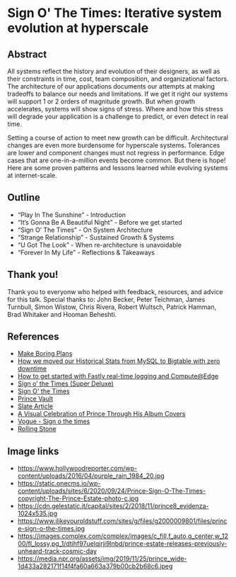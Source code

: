 # Sign O' The Times: Iterative system evolution at hyperscale

## Abstract

All systems reflect the history and evolution of their designers, as well as their constraints in time, cost, team composition, and organizational factors. The architecture of our applications documents our attempts at making tradeoffs to balance our needs and limitations. If we get it right our systems will support 1 or 2 orders of magnitude growth. But when growth accelerates, systems will show signs of stress. Where and how this stress will degrade your application is a challenge to predict, or even detect in real time.

Setting a course of action to meet new growth can be difficult. Architectural changes are even more burdensome for hyperscale systems. Tolerances are lower and component changes must not regress in performance. Edge cases that are one-in-a-million events become common. But there is hope! Here are some proven patterns and lessons learned while evolving systems at internet-scale.

## Outline

* “Play In The Sunshine” -  Introduction
* “It’s Gonna Be A Beautiful Night” - Before we get started
* “Sign O’ The Times” - On System Architecture
* “Strange Relationship” - Sustained Growth & Systems
* “U Got The Look” -  When re-architecture is unavoidable
* “Forever In My Life” - Reflections & Takeaways

## Thank you!

Thank you to everyonw who helped with feedback, resources, and advice for this talk. Special thanks to: John Becker, Peter Teichman, James Turnbull, Simon Wistow, Chris Rivera, Robert Wultsch, Patrick Hamman, Brad Whitaker and Hooman Beheshti.

## References

* [Make Boring Plans](https://www.elidedbranches.com/2021/01/make-boring-plans.html)
* [How we moved our Historical Stats from MySQL to Bigtable with zero downtime](https://www.fastly.com/blog/how-we-moved-our-historical-stats-from-mysql-bigtable-zero-downtime)
* [How to get started with Fastly real-time logging and Compute@Edge](https://www.fastly.com/blog/how-to-get-started-with-fastly-real-time-logging-and-compute-edge)
* [Sign o’ the Times (Super Deluxe)](https://pitchfork.com/reviews/albums/sign-o-the-times-super-deluxe/)
* [Sign O' the Times](https://pitchfork.com/reviews/albums/21845-sign-o-the-times/)
* [Prince Vault](https://www.princevault.com/)
* [Slate Article](https://slate.com/culture/2016/04/prince-concert-film-sign-o-the-times-is-amazing-and-unavailable.html)
* [A Visual Celebration of Prince Through His Album Covers](https://www.format.com/magazine/features/design/prince-dead-celebration-album-covers)
* [Vogue - Sign o the times](https://www.vogue.com/article/prince-exclusive-sign-o-the-times)
* [Rolling Stone](https://www.rollingstone.com/music/music-album-reviews/princes-sign-o-the-times-1061880/)


## Image links

* https://www.hollywoodreporter.com/wp-content/uploads/2016/04/purple_rain_1984_20.jpg
* https://static.onecms.io/wp-content/uploads/sites/6/2020/09/24/Prince-Sign-O-The-Times-copyright-The-Prince-Estate-photo-c.jpg
* https://cdn.gelestatic.it/capital/sites/2/2018/11/prince8_evidenza-1024x535.jpg
* https://www.ilikeyouroldstuff.com/sites/g/files/g2000009801/files/prince-sign-o-the-times.jpg
* https://images.complex.com/complex/images/c_fill,f_auto,g_center,w_1200/fl_lossy,pg_1/dtihf97uelqjrji9lnbd/prince-estate-releases-previously-unheard-track-cosmic-day
* https://media.npr.org/assets/img/2019/11/25/prince_wide-1d433a282171f14f4fa60a663a379b00cb2b68c6.jpeg
